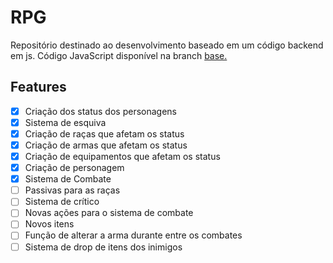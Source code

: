 # RPG
Repositório destinado ao desenvolvimento baseado em um código backend em js. Código JavaScript disponível na branch [base.](https://github.com/Sandro-Pimentel/RPG/edit/main/README.md)


## Features

- [X] Criação dos status dos personagens
- [X] Sistema de esquiva
- [X] Criação de raças que afetam os status
- [X] Criação de armas que afetam os status
- [X] Criação de equipamentos que afetam os status
- [X] Criação de personagem
- [X] Sistema de Combate
- [ ] Passivas para as raças
- [ ] Sistema de crítico
- [ ] Novas ações para o sistema de combate
- [ ] Novos itens
- [ ] Função de alterar a arma durante entre os combates
- [ ] Sistema de drop de itens dos inimigos
